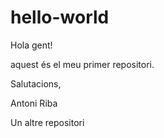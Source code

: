 # hello-world

Hola gent!

aquest és el meu primer repositori.

Salutacions,

Antoni Riba

Un altre repositori
